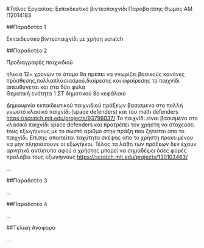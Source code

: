 #Τίτλος Εργασίας: Εκπαιδευτικό βιντεοπαιχνίδι
Παραβαιτσης Θωμας
ΑΜ Π2014183

##Παραδοτέο 1

Εκπαιδευτικό βιντεοπαιχνίδι με χρήση scratch

##Παραδοτέο 2

Προδιαγραφές παιχνιδιού

ηλικία 12+ χρονών
το άτομο θα πρέπει να γνωρίζει βασικούς κανόνες πρόσθεσης,πολλαπλασιασμού,διαίρεσης και αφαίρεσης
το παιχνίδι απευθύνεται και στα δύο φύλα  
Θεματική ενότητα 1 ΣΤ δημοτικού 8ο κεφάλαιο

Δημιουργία εκπαιδευτικού παιχνιδιού πράξεων βασισμένο στο πολλή γνωστό κλασικό παιχνίδι (space defenders) και του math defenders https://scratch.mit.edu/projects/93796037/
Το παιχνίδι είναι βασισμένο στο κλασικό παιχνίδι space defenders και προτρέπει τον χρήστη να στοχεύσει τους εξωγήινους με το σωστό αριθμό στην πράξη που ζητείται απο το παιχνίδι.
 Επίσης απαιτείται ταχύτητα  σκέψης απο το χρήστη προκειμένου να μην πλησιάσουνε οι εξωγήινοι.
 Τέλος τα λάθη των πράξεων δεν έχουν αρνητικό αντίκτυπο αφού ο χρήστης μπορεί να σημαδέψει όσες φορές προλάβει τους εξωγήινους
https://scratch.mit.edu/projects/130103463/

…

##Παραδοτέο 3

...

##Παραδοτέο 4

...

##Tελική Αναφορά

...

